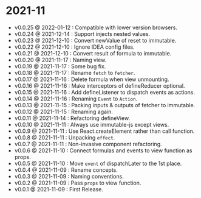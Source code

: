 # 2021-11

* v0.0.25 @ 2022-01-12 : Compatible with lower version browsers.
* v0.0.24 @ 2021-12-14 : Support injects nested values.
* v0.0.23 @ 2021-12-10 : Convert newValue of reset to immutable.
* v0.0.22 @ 2021-12-10 : Ignore IDEA config files.
* v0.0.21 @ 2021-12-10 : Convert result of formula to immutable.
* v0.0.20 @ 2021-11-17 : Naming view.
* v0.0.19 @ 2021-11-17 : Some bug fix.
* v0.0.18 @ 2021-11-17 : Rename `fetch` to `fetcher`.
* v0.0.17 @ 2021-11-16 : Delete formula when view unmounting.
* v0.0.16 @ 2021-11-16 : Make interceptors of defineReducer optional.
* v0.0.15 @ 2021-11-16 : Add defineListener to dispatch events as actions.
* v0.0.14 @ 2021-11-16 : Renaming `Event` to `Action`.
* v0.0.13 @ 2021-11-15 : Packing inputs & outputs of fetcher to immutable.
* v0.0.12 @ 2021-11-15 : Renaming again.
* v0.0.11 @ 2021-11-14 : Refactoring defineView.
* v0.0.10 @ 2021-11-11 : Always use immutable-js except views.
* v0.0.9 @ 2021-11-11 : Use React.createElement rather than call function.
* v0.0.8 @ 2021-11-11 : Unpacking `effect`.
* v0.0.7 @ 2021-11-11 : Non-invasive component refactoring.
* v0.0.6 @ 2021-11-10 : Connect formulas and events to view function as props.
* v0.0.5 @ 2021-11-10 : Move `event` of dispatchLater to the 1st place.
* v0.0.4 @ 2021-11-09 : Rename concepts.
* v0.0.3 @ 2021-11-09 : Naming conventions.
* v0.0.2 @ 2021-11-09 : Pass `props` to view function.
* v0.0.1 @ 2021-11-09 : First Release.
